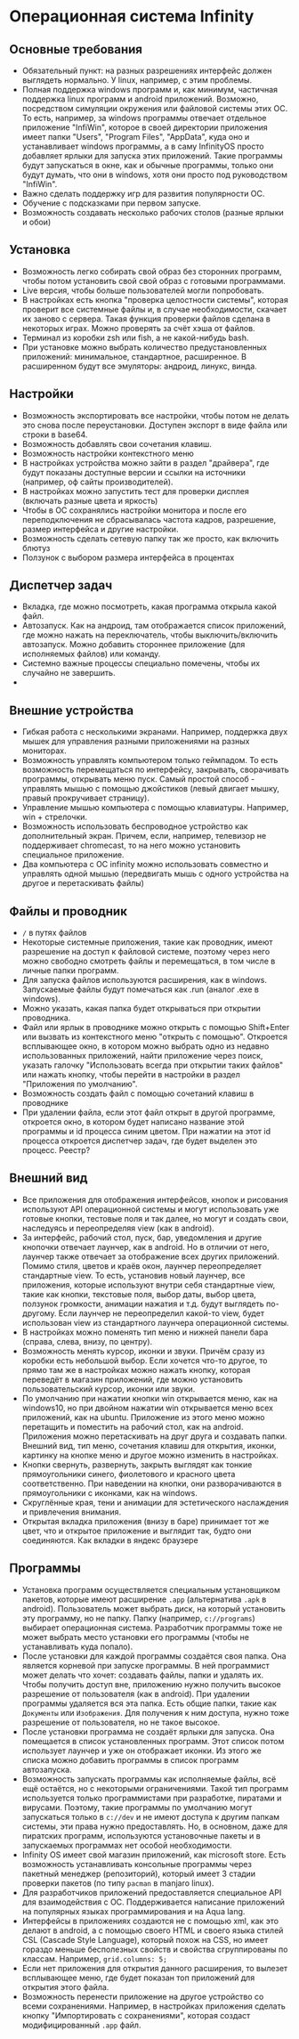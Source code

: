 # Операционная система Infinity
## Основные требования
- Обязательный пункт: на разных разрешениях интерфейс должен выглядеть нормально. У linux, например, с этим проблемы.
- Полная поддержка windows программ и, как минимум, частичная поддержка linux программ и android приложений. Возможно, посредством симуляции окружения или файловой системы этих ОС. То есть, например, за windows программы отвечает отдельное приложение "InfiWin", которое в своей директории приложения имеет папки "Users", "Program Files", "AppData", куда оно и устанавливает windows программы, а в саму InfinityOS просто добавляет ярлыки для запуска этих приложений. Такие программы будут запускаться в окне, как и обычные программы, только они будут думать, что они в windows, хотя они просто под руководством "InfiWin".
- Важно сделать поддержку игр для развития популярности ОС.
- Обучение с подсказками при первом запуске.
- Возможность создавать несколько рабочих столов (разные ярлыки и обои)
## Установка
- Возможность легко собирать свой образ без сторонних программ, чтобы потом установить свой свой образ с готовыми программами.
- Live версия, чтобы больше пользователей могли попробовать.
- В настройках есть кнопка "проверка целостности системы", которая проверит все системные файлы и, в случае необходимости, скачает их заново с сервера. Такая функция проверки файлов сделана в некоторых играх. Можно проверять за счёт хэша от файлов.
- Терминал из коробки zsh или fish, а не какой-нибудь bash.
- При установке можно выбрать количество предустановленных приложений: минимальное, стандартное, расширенное. В расширенном будут все эмуляторы: андроид, линукс, винда.
## Настройки
- Возможность экспортировать все настройки, чтобы потом не делать это снова после переустановки. Доступен экспорт в виде файла или строки в base64.
- Возможность добавлять свои сочетания клавиш.
- Возможность настройки контекстного меню
- В настройках устройства можно зайти в раздел "драйвера", где будут показаны доступные версии и ссылки на источники (например, оф сайты производителей).
- В настройках можно запустить тест для проверки дисплея (включать разные цвета и яркость)
- Чтобы в ОС сохранялись настройки монитора и после его переподключения не сбрасывалась частота кадров, разрешение, размер интерфейса и другие настройки.
- Возможность сделать сетевую папку так же просто, как включить блютуз
- Ползунок с выбором размера интерфейса в процентах
## Диспетчер задач
- Вкладка, где можно посмотреть, какая программа открыла какой файл.
- Автозапуск. Как на андроид, там отображается список приложений, где можно нажать на переключатель, чтобы выключить/включить автозапуск. Можно добавить стороннее приложение (для исполняемых файлов) или команду.
- Системно важные процессы специально помечены, чтобы их случайно не завершить.
- 

## Внешние устройства
- Гибкая работа с несколькими экранами. Например, поддержка двух мышек для управления разными приложениями на разных мониторах.
- Возможность управлять компьютером только геймпадом. То есть возможность перемещаться по интерфейсу, закрывать, сворачивать программы, открывать меню пуск. Самый простой способ - управлять мышью с помощью джойстиков (левый двигает мышку, правый прокручивает страницу). 
- Управление мышью компьютера с помощью клавиатуры. Например, win + стрелочки.
- Возможность использовать беспроводное устройство как дополнительный экран. Причем, если, например, телевизор не поддерживает chromecast, то на него можно установить специальное приложение.  
- Два компьютера с ОС infinity можно использовать совместно и управлять одной мышью (передвигать мышь с одного устройства на другое и перетаскивать файлы)  

## Файлы и проводник
- `/` в путях файлов
- Некоторые системные приложения, такие как проводник, имеют разрешение на доступ к файловой системе, поэтому через него можно свободно смотреть файлы и перемещаться, в том числе в личные папки программ.
- Для запуска файлов используются расширения, как в windows. Запускаемые файлы будут помечаться как .run (аналог .exe в windows).
- Можно указать, какая папка будет открываться при открытии проводника.
- Файл или ярлык в проводнике можно открыть с помощью Shift+Enter или вызвать из контекстного меню "открыть с помощью". Откроется всплывающее окно, в котором можно выбрать одно из недавно использованных приложений, найти приложение через поиск, указать галочку "Использовать всегда при открытии таких файлов" или нажать кнопку, чтобы перейти в настройки в раздел "Приложения по умолчанию".
- Возможность создать файл с помощью сочетаний клавиш в проводнике
- При удалении файла, если этот файл открыт в другой программе, откроется окно, в котором будет написано название этой программы и id процесса синим цветом. При нажатии на этот id процесса откроется диспетчер задач, где будет выделен это процесс.
Реестр?

## Внешний вид
- Все приложения для отображения интерфейсов, кнопок и рисования используют API операционной системы и могут использовать уже готовые кнопки, тестовые поля и так далее, но могут и создать свои, наследуясь и переопределяя view (как в android).
- За интерфейс, рабочий стол, пуск, бар, уведомления и другие кнопочки отвечает лаунчер, как в android. Но в отличии от него, лаунчер также отвечает за отображение всех других приложений. Помимо стиля, цветов и краёв окон, лаунчер переопределяет стандартные view. То есть, установив новый лаунчер, все приложения, которые используют внутри себя стандартные view, такие как кнопки, текстовые поля, выбор даты, выбор цвета, ползунок громкости, анимации нажатия и т.д. будут выглядеть по-другому. Если лаунчер не переопределил какой-то view, будет использован view из стандартного лаунчера операционной системы.
- В настройках можно поменять тип меню и нижней панели бара (справа, слева, внизу, по центру).
- Возможность менять курсор, иконки и звуки. Причём сразу из коробки есть небольшой выбор. Если хочется что-то другое, то прямо там же в настройках можно нажать кнопку, которая переведёт в магазин приложений, где можно установить пользовательский курсор, иконки или звуки.
- По умолчанию при нажатии кнопки win открывается меню, как на windows10, но при двойном нажатии win открывается меню всех приложений, как на ubuntu. Приложение из этого меню можно перетащить и поместить на рабочий стол, как на android. Приложения можно перетаскивать на друг друга и создавать папки. Внешний вид, тип меню, сочетания клавиш для открытия, иконки, картинку на кнопке меню и другое можно изменить в настройках.
- Кнопки свернуть, развернуть, закрыть выглядят как тонкие прямоугольники синего, фиолетового и красного цвета соответственно. При наведении на кнопки, они разворачиваются в прямоугольники с иконками, как на windows.
- Скруглённые края, тени и анимации для эстетического наслаждения и привлечения внимания.
- Открытая вкладка приложения (внизу в баре) принимает тот же цвет, что и открытое приложение и выглядит так, будто они соединяются. Как вкладки в яндекс браузере

## Программы
- Установка программ осуществляется специальным установщиком пакетов, которые имеют расширение `.app` (альтернатива `.apk` в android). Пользователь может выбрать диск, на который установить эту программу, но не папку. Папку (например, `c://programs`) выбирает операционная система. Разработчик программы тоже не может выбрать место установки его программы (чтобы не устанавливать куда попало).
- После установки для каждой программы создаётся своя папка. Она является корневой при запуске программы. В ней программист может делать что хочет: создавать файлы, папки и удалять их. Чтобы получить доступ вне, приложению нужно получить высокое разрешение от пользователя (как в android). При удалении программы удаляется вся эта папка. Есть общие папки, такие как `Документы` или `Изображения`. Для получения к ним доступа, нужно тоже разрешение от пользователя, но не такое высокое.
- После установки программа не создаёт ярлыки для запуска. Она помещается в список установленных программ. Этот список потом использует лаунчер и уже он отображает иконки. Из этого же списка можно добавить программы в список программ автозапуска.
- Возможность запускать программы как исполняемые файлы, всё ещё остаётся, но с некоторыми ограничениями. Такой тип программ используется только программистами при разработке, пиратами и вирусами. Поэтому, такие программы по умолчанию могут запускаться только в `c://dev` и не имеют доступа к другим папкам системы, эти права нужно предоставлять. Но, в основном, даже для пиратских программ, используются установочные пакеты и в запускаемых программах нет особой необходимости. 
- Infinity OS имеет свой магазин приложений, как microsoft store. Есть возможность устанавливать консольные программы через пакетный менеджер (репозиторий), который имеет 3 стадии проверки пакетов (по типу `pacman` в manjaro linux).
- Для разработчиков приложений предоставляется специальное API для взаимодействия с ОС. Поддерживается написание приложений на популярных языках программирования и на Aqua lang.
- Интерфейсы в приложениях создаются не с помощью xml, как это делают в android, а с помощью своего HTML и своего языка стилей CSL (Cascade Style Language), который похож на CSS, но имеет гораздо меньше бесполезных свойств и свойства сгруппированы по классам. Например, `grid.columns: 5;`
- Если нет приложения для открытия данного расширения, то вылезет всплывающее меню, где будет показан топ приложений для открытия этого файла.  
- Возможность перенести приложение на другое устройство со всеми сохранениями. Например, в настройках приложения сделать кнопку "Импортировать с сохранениями", которая создаст модифицированный `.app` файл.

